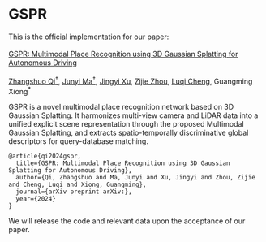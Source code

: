 # GSPR
This is the official implementation for our paper:<br>
<br>
[GSPR: Multimodal Place Recognition using 3D Gaussian Splatting for Autonomous Driving](https://github.com/QiZS-BIT/GSPR)<br>
<br>
[Zhangshuo Qi<sup>†</sup>](https://github.com/QiZS-BIT), [Junyi Ma<sup>†</sup>](https://github.com/BIT-MJY), [Jingyi Xu](https://github.com/BIT-XJY),
[Zijie Zhou](https://github.com/ZhouZijie77), [Luqi Cheng](https://github.com/ChengLuqi), Guangming Xiong<sup>*</sup><br>

GSPR is a novel multimodal place recognition network based on 3D Gaussian Splatting. It harmonizes multi-view camera and LiDAR data into a unified 
explicit scene representation through the proposed Multimodal Gaussian Splatting, and extracts spatio-temporally discriminative global descriptors
for query-database matching.<br>

```
@article{qi2024gspr,
  title={GSPR: Multimodal Place Recognition using 3D Gaussian Splatting for Autonomous Driving},
  author={Qi, Zhangshuo and Ma, Junyi and Xu, Jingyi and Zhou, Zijie and Cheng, Luqi and Xiong, Guangming},
  journal={arXiv preprint arXiv:},
  year={2024}
}
```

We will release the code and relevant data upon the acceptance of our paper.<br>
